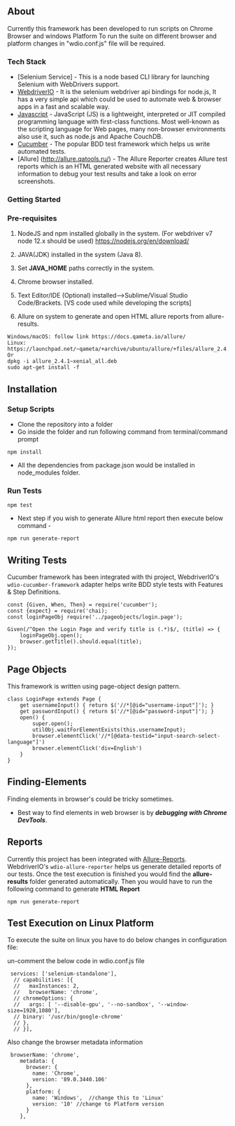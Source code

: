 ## About

Currently this framework has been developed to run scripts on Chrome Browser and windows Platform
To run the suite on different browser and platform changes in "wdio.conf.js" file will be required.

### Tech Stack

* [Selenium Service] - This is a node based CLI library for launching Selenium with WebDrivers support.
* [WebdriverIO](https://webdriver.io/) - It is the selenium webdriver api bindings for node.js, It has a very simple api which could be used to automate web & browser apps in a fast and scalable way. 
* [Javascript](https://developer.mozilla.org/bm/docs/Web/JavaScript) - JavaScript (JS) is a lightweight, interpreted or JIT compiled programming language with first-class functions. Most well-known as the scripting language for Web pages, many non-browser environments also use it, such as node.js and Apache CouchDB.
* [Cucumber](https://cucumber.io/) - The popular BDD test framework which helps us write automated tests.
* [Allure] (http://allure.qatools.ru/) - The Allure Reporter creates Allure test reports which is an HTML generated website with all necessary information to debug your test results and take a look on error screenshots.

### Getting Started

### Pre-requisites

1. NodeJS and npm installed globally in the system. (For webdriver v7 node 12.x should be used)
https://nodejs.org/en/download/

2.  JAVA(JDK) installed in the system (Java 8).

3. Set **JAVA_HOME** paths correctly in the system.

4. Chrome browser installed.

5. Text Editor/IDE (Optional) installed-->Sublime/Visual Studio Code/Brackets. [VS code used while developing the scripts]

6. Allure on system to generate and open HTML allure reports from allure-results.

```
Windows/macOS: follow link https://docs.qameta.io/allure/
Linux:  https://launchpad.net/~qameta/+archive/ubuntu/allure/+files/allure_2.4.1~xenial_all.deb
Or
dpkg -i allure_2.4.1~xenial_all.deb
sudo apt-get install -f
```

## Installation

### Setup Scripts

* Clone the repository into a folder
* Go inside the folder and run following command from terminal/command prompt
```
npm install
```
* All the dependencies from package.json would be installed in node_modules folder.

### Run Tests

```
npm test
```

* Next step if you wish to generate Allure html report then execute below command -

```
npm run generate-report
```

## Writing Tests

Cucumber framework has been integrated with thi project, WebdriverIO's `wdio-cucumber-framework` adapter helps write BDD style tests with Features & Step Definitions.

```
const {Given, When, Then} = require('cucumber');
const {expect} = require('chai);
const loginPageObj require('../pageobjects/login.page');

Given(/^Open the Login Page and verify title is (.*)$/, (title) => {
    loginPageObj.open();
    browser.getTitle().should.equal(title);
});

```
## Page Objects

This framework is written using page-object design pattern.

```
class LoginPage extends Page {
    get usernameInput() { return $('//*[@id="username-input"]'); }
    get passwordInput() { return $('//*[@id="password-input"]'); }
    open() {
        super.open();
        utilObj.waitForElementExists(this.usernameInput);
        browser.elementClick('//*[@data-testid="input-search-select-language"]')
        browser.elementClick('div=English')
    }
}
```

## Finding-Elements

Finding elements in browser's could be tricky sometimes.

* Best way to find elements in web browser is by ***debugging with Chrome DevTools***.

## Reports

Currently this project has been integrated with [Allure-Reports](http://allure.qatools.ru/). WebdriverIO's `wdio-allure-reporter` helps us generate detailed reports of our tests.
Once the test execution is finished you would find the **allure-results** folder generated automatically. Then you would have to run the following command to generate **HTML Report**

```
npm run generate-report
```
## Test Execution on Linux Platform

To execute the suite on linux you have to do below changes in configuration file:

un-comment the below code in wdio.conf.js file

```
 services: ['selenium-standalone'],
  // capabilities: [{
  //   maxInstances: 2,
  //   browserName: 'chrome',
  // chromeOptions: {
  //   args: [ '--disable-gpu', '--no-sandbox', '--window-size=1920,1080'],
  // binary: '/usr/bin/google-chrome'
  // },
  // }],
```

Also change the browser metadata information

```
 browserName: 'chrome',
    metadata: {
      browser: {
        name: 'Chrome',
        version: '89.0.3440.106'
      },
      platform: {
        name: 'Windows',  //change this to 'Linux'
        version: '10' //change to Platform version
      }
    },
```


